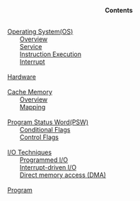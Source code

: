 <p align="center">
  <b>Contents</b>
</p>
<p>
  <br /><a href="Item/Operating-System.md">Operating System(OS)</a><br />
  &emsp;&emsp;<a href="Item/Operating-System.md#overview">Overview</a><br />
  &emsp;&emsp;<a href="Item/Operating-System.md#service">Service</a><br />
  &emsp;&emsp;<a href="Item/Operating-System.md#instruction-execution">Instruction Execution</a><br />
  &emsp;&emsp;<a href="Item/Operating-System.md#interrupt">Interrupt</a><br />
  <br /><a href="Item/Hardware.md">Hardware</a><br />
  <br /><a href="Item/Cache-Memory.md">Cache Memory</a><br />
  &emsp;&emsp;<a href="Item/Cache-Memory.md#overview">Overview</a><br />
  &emsp;&emsp;<a href="Item/Cache-Memory.md#mapping">Mapping</a><br />
  <br /><a href="Item/Program-Status-Word.md">Program Status Word(PSW)</a><br />
  &emsp;&emsp;<a href="Item/Program-Status-Word.md#conditional-flags">Conditional Flags</a><br />
  &emsp;&emsp;<a href="Item/Program-Status-Word.md#control-flags">Control Flags</a><br />
  <br /><a href="Item/IO-Techniques.md">I/O Techniques</a><br />
  &emsp;&emsp;<a href="Item/IO-Techniques.md#programmed-io">Programmed I/O</a><br />
  &emsp;&emsp;<a href="Item/IO-Techniques.md#interrupt-driven-io">Interrupt-driven I/O</a><br />
  &emsp;&emsp;<a href="Item/IO-Techniques.md#direct-memory-access">Direct memory access (DMA)</a><br />
  <br /><a href="Item/Program.md">Program</a>
</p>
